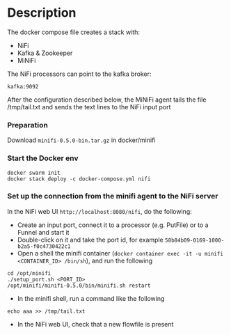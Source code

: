 # Description
The docker compose file creates a stack with:
- NiFi
- Kafka & Zookeeper
- MiNiFi

The NiFi processors can point to the kafka broker:
```
kafka:9092
```

After the configuration described below, the MiNiFi agent tails the file /tmp/tail.txt and sends the text lines to the NiFi input port

### Preparation
Download `minifi-0.5.0-bin.tar.gz` in docker/minifi

### Start the Docker env
```
docker swarm init
docker stack deploy -c docker-compose.yml nifi
```

### Set up the connection from the minifi agent to the NiFi server
In the NiFi web UI `http://localhost:8080/nifi`, do the following:
* Create an input port, connect it to a processor (e.g. PutFile) or to a Funnel and start it
* Double-click on it and take the port id, for example `58b84b09-0169-1000-b2a5-f0c4730422c1`
* Open a shell the minifi container (`docker container exec -it -u minifi <CONTAINER_ID> /bin/sh`), and run the following
```
cd /opt/minifi
./setup_port.sh <PORT_ID>
/opt/minifi/minifi-0.5.0/bin/minifi.sh restart
```
* In the minifi shell, run a command like the following
```
echo aaa >> /tmp/tail.txt
```
* In the NiFi web UI, check that a new flowfile is present

